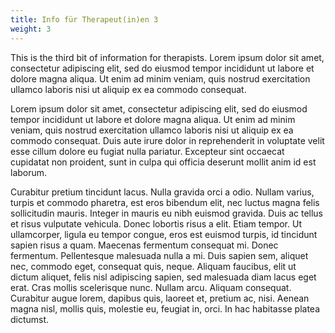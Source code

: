 ```yaml
---
title: Info für Therapeut(in)en 3
weight: 3
---
```


This is the third bit of information for therapists. Lorem ipsum dolor
sit amet, consectetur adipiscing elit, sed do eiusmod tempor
incididunt ut labore et dolore magna aliqua. Ut enim ad minim veniam,
quis nostrud exercitation ullamco laboris nisi ut aliquip ex ea
commodo consequat.

<!--more-->

Lorem ipsum dolor sit amet, consectetur adipiscing elit, sed do
eiusmod tempor incididunt ut labore et dolore magna aliqua. Ut enim ad
minim veniam, quis nostrud exercitation ullamco laboris nisi ut
aliquip ex ea commodo consequat. Duis aute irure dolor in
reprehenderit in voluptate velit esse cillum dolore eu fugiat nulla
pariatur. Excepteur sint occaecat cupidatat non proident, sunt in
culpa qui officia deserunt mollit anim id est laborum.

Curabitur pretium tincidunt lacus. Nulla gravida orci a odio. Nullam
varius, turpis et commodo pharetra, est eros bibendum elit, nec luctus
magna felis sollicitudin mauris. Integer in mauris eu nibh euismod
gravida. Duis ac tellus et risus vulputate vehicula. Donec lobortis
risus a elit. Etiam tempor. Ut ullamcorper, ligula eu tempor congue,
eros est euismod turpis, id tincidunt sapien risus a quam. Maecenas
fermentum consequat mi. Donec fermentum. Pellentesque malesuada nulla
a mi. Duis sapien sem, aliquet nec, commodo eget, consequat quis,
neque. Aliquam faucibus, elit ut dictum aliquet, felis nisl adipiscing
sapien, sed malesuada diam lacus eget erat. Cras mollis scelerisque
nunc. Nullam arcu. Aliquam consequat. Curabitur augue lorem, dapibus
quis, laoreet et, pretium ac, nisi. Aenean magna nisl, mollis quis,
molestie eu, feugiat in, orci. In hac habitasse platea dictumst.
